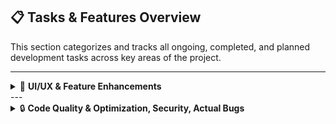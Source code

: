## 📋 Tasks & Features Overview

This section categorizes and tracks all ongoing, completed, and planned development tasks across key areas of the project.

---
<details>
  <summary>🎨 <strong>UI/UX & Feature Enhancements</strong></summary>

  **Description:**  
  Tasks related to the design, enhancement, or modification of features, functionality, and visual elements of the application, aimed at improving user experience, intuitive navigation, usability, and overall interaction flow.

  <br/>

  <details>
    <summary>✅ <strong>Completed</strong></summary>
    
2. Implemented comprehensive styling for Login, Register, Dashboard, ApplicationStatus, Profile, LoanApplication, and DocumentUpload pages using modular CSS (module.css)
7. ~~Unified all module.css files to ensure consistent styling across pages~~ Deprecated vanilla module.css files
8. Enhanced application-wide styling by transitioning from a dark, inconsistent theme to a white-based, formal, corporate, sleek, and modern design system
12. Migrated from vanilla module.css to Tailwind CSS framework for improved maintainability and consistency
13. Integrated enhanced styling components and iconography from Tailwind CSS library
14. Refactored Login and Register page structures by converting div elements to semantic form tags
15. Implemented keyboard accessibility by enabling Enter key submission for Login and Register forms
18. Developed color-coded visual indicators to display fractional progress of document upload completion
19. Implemented conditional landing animations (Welcome/Congratulations/Error states) that dynamically respond to user actions and navigation context
20. Designed and implemented intuitive UI/UX flows for profile editing and deletion functionalities
25. Conducted comprehensive UI/UX audit and quality assurance review
36. Integrated loading spinners and skeleton screen components across all application pages to improve perceived performance
38. Implemented comprehensive success and error messaging system for all modals, forms, and submission workflows
45. Developed intelligent form behavior including auto-scroll, auto-close, and auto-highlight features for Personal Details form input fields to enhance error and success state visibility
49. Implemented skeleton loading components for Applicant Dashboard, Underwriter Dashboard, and RoleProtectedRoute component
50. Resolved UI obstruction issue affecting the bottom viewport area in Underwriter's LoanReviewModal
54. Fixed dimensional resize glitches occurring in individual document upload submission containers
55. Optimized document deletion functionality to prevent unnecessary full-page reloads on ApplicationStatus page
61. Standardized styling for delete confirmation modals across loan applications and documents, ensuring design consistency for dynamically created components
78. Enhanced "Save & Continue" button with custom cursor hover state for improved user feedback
79. Resolved persistent active state styling issue on "Previous" button that incorrectly carried over to subsequent pages after navigation
92. Implemented advanced search, sort, and filter capabilities for Underwriters to view specific loan applications with matching results display
93. Optimized Dashboard layout by expanding table width to eliminate unused whitespace and improve content density
94. Redesigned loan application display on ApplicationStatus page to match the styling pattern used for recent applications on Applicant Dashboard, subsequently removing redundant recent applications section from Dashboard
95. Adjusted Dashboard header alignment to accommodate wider tabular content layouts
96. Refined profile completion messaging to display "Personal details are required" only for newly created accounts, removing redundant completion messages for users with completed profiles
97. Replaced loading spinners with skeleton loaders on ApplicationStatus page for consistency with ApplicantDashboard implementation using SkeletonComponents
  </details>
  <br/>
  <details>
    <summary>⚡ <strong>Ongoing</strong></summary>
56. Refining "Begin Application Process" button styles to ensure consistency with application-wide design system
62. Enhancing styling and animation quality for individual field error displays on Personal Details page
81. Standardizing button styles and improving interactive feedback across all components, using "Save & Continue" button as design reference
  </details>
</details>
---

<details>
  <summary>🔒 <strong>Code Quality & Optimization, Security, Actual Bugs</strong></summary>

  **Description:**  
  Tasks focused on improving the underlying codebase, including structure, security, and optimization, to ensure maintainability, scalability, and adherence to best development practices.

  <details>
    <summary>✅ <strong>Completed</strong></summary>

1. Start project + initial commit
3. Shift from MongoDB Compass to MongoDB Atlas
4. Modularise the backend server code
5. ~~User Password edit feature~~ Currently removed
6. ~~Ask User for password in case they want to edit their profile~~ User profile and "kyc" has been merged
9. ~~Concept of KYC - create new collection to store UserKYC, set up routing. Check for KYC completion status before giving User access to features of the app.~~ There is a new definition of KYC now
10. Support multiple loan applications for a single individual
11. ~~Allow deletion of Loan Application~~ Temporarily removed
16. ~~User account deletion~~ Temporarily removed, waiting for better PII-KYC logic separation
17. Fix all ts compile errors
21. Create and Assign newer User roles - use them (session/login auth details) to navigate through pages of the website
22. Role protected routing - dynamic redirection
23. Keep a check on the naming conventions
24. Underwriter dashboard - special functions, and API calls
26. State driven routing instead of parameter driven - usecase in DocumentsUpload page
27. Create modals that can be shared across the website, for all users (dynamic-user-customisable)
28. Switch to central axios
29. Global token expiration handling interceptor
30. Conditions to be met for underwriter to take any actions on the loan applications (statuses of the documents uploaded)
31. Add a global 403 Access Denied Page
32. Cross tab auth sync
33. Modularise the LoanReviewModal
34. Revamp the whole project directory structure
35. Review/Download/Delete functionality for all the uploaded documents
37. Flow between pending<->under_review->accepted/rejected/request_documents->pending<->
39. Remove edit/delete account feature
40. Modularise the KYC Component
41. Merge UserKYC and PII/User details collections - reflect it onto the frontend features
42. Modularise the Dashboard page, and make it user-dynamic (reusing same components, pass states and parameters)
43. Input validation for Aadhaar and PAN details
44. Continue button in KYC/PII form has fire-forget model
46. Modularise LoanApplication page
47. Shift from JavaScript backend to TypeScript backend
48. Add the Loan Application Delete functionality back - this time, make sure only applicants can delete it? Should under-writers have all that power? Check auto-refresh/re-render the loan applications once one has been deleted?
51. Clear up backend unused routes - loans.ts, profile.ts, documents.ts, auth.ts
53. LoanReviewModal features are not User Role specific - anyone can view/interact with the upload/delete documents buttons
58. Add a check if the current logged in user is the one who is even viewing/clicking on the delete application/documents button. dont need these checks for the Underwriter because they won't have these features either ways - only Applicants can delete the documents, or the entire loan application. Underwriter should not be able to delete application.
64. Pincode autofilling based on address
65. User can make the details incomplete and then navigate back and then can be stuck there - because the filed they need to fill, to complete the profile - is on the next page and the continue/next button is not taking them there because the details are incomplete
66. Field specific errors are not shown right now, because errors are displayed only on handling the submit/next button and invalid entries in any of the input fields disable the submit/next/previous buttons - so, there is no clicking of the button, and hence there is no "error display" for any input - but it is visible that one of the inputs is invalid - so the user is stuck - fix this
67. Should failed Captcha attempts cause prevention of login for a while? like ratelimited?
68. doesnt handle edge cases where even after it says incorrect answer, if i click on verify answer again, before the modal closes, it updates the number of attempts taken - shouldnt happen
69. doesnt clear the number of captcha attempts completed/left on successful logins
70. log all the user-details/kyc updates - every update must be recorded with timestamp
71. Applicant name in loanapplication collection does not reflect changes in the profile/user collection - it should not be redundantly stored as a new field, it should simply refer to the applicants userid right
73. it doesnt show why the "continue" or the "previous" buttons are disabled in case of invlaid format of inputs in the personal details form fields - so, modify the label, to hold the formats required for aadhaar, pan, DOB - the errors arent thrown only - the user is just prevented from going forward; currently it just says "enter <label_name>"
74. deploy the website
76. profile complete/update rate limiting combined with the "invalid income range" for fresh applicants who havent filled any other detail out - is a deadly combination that must be prevented at all costs - Update the /save route or create new route for saving/updating details
84. after approving/rejecting (from the kid component of the actions tab) -> shouldn't load into actions tab again, because once loan is approved or rejected, access to the actions tab of a loan is not granted - so it throws an error. hence, switch to the application details tab of that loan as soon as the loan application is accepted or rejected
85. document view/download fetch api call differs for local vs deployed
86. document storage issues - redployment, ephemeral issues
87. on application status page, if all required documents are uploaded, then instead of "upload" button it should say "submit for review - this idea has been removed -> the loan application automatically gets "submitted" i.e., status changes from "pending" to "under_review"; this eliminates the extra complexity that used to come with "uploading all required documents" and then still having the "submit for review" button - from the applicant's side.
88. dont allow deletion of loan applications once approved - frontend and backend
98. dont allow deletion of documents once approved - frontend and backend

  </details>

  <details>
    <summary>⚡ <strong>Ongoing</strong></summary>

52. Implement Auth0/O-Auth
57. Allow User profile deletion
59. Should applicants be allowed to apply for multiple loans? What's the category of people who can do that? Is there a category?
60. Clean up the interfaces and props - might have fields that I am not using in that page
63. allow for gmaps pinpoint drop of location + change the loading animation for the pincode + modularise the pincode fetching thing into a new component maybe - check which other components can be modularised
72. consider renaming middleware auth.ts to middleware.ts and i feel that the original routes/auth.ts is growing too big?
75. integrate AI risk thingy
77. check if all ratelimiters are valid (it seems like it prevents all users from given ip address to not be able to update their profile if some other account has spammed profile update requests) - also check if the limits are set reasonably
80. add the delete account feature back, but then dont actually remove from database, but log it and make sure that it will not be login-able anymore for the user (unless you wanna add the 30-day to delete account feature where if you login within the span of 30 days of applying for account deletion, it will be revived)
82. fetch individual applicant profile details and show when underwriter clicks on any of the user's details (hover intimation) in the loan application -> and then, show history of profile updation for each individual applicant profile
83. user profile deletion? should it be allowed?
89. make sure every deletion does not actually mean deletion; keep logs of everything
90. when loan application gets approved - "Updated by: Unknown" is shown
91. what if applicant deletes a document right at the same time as the underwriter approving it
99. documents deletion, loan application deletion, profile deletion - how to store redundant copies of all of these?
100. storing personal details is plain right now, do i need to salt it - am i storing the passwords securely?
101. adding to the underwriter's search/filter/sort feature - dont fetch all loan applications from the backend at once? load issue? fetch those loan applications which the underwriter searches for, instead of displaying all of them and then giving the search option?

  </details>

</details>